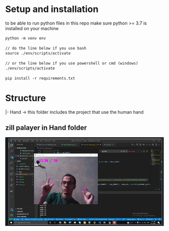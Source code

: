 # Setup and installation
to be able to run python files in this repo
make sure python >= 3.7 is installed on your machine
```
python -m venv env

// do the line below if you use bash
source ./env/scripts/activate

// or the line below if you use powershell or cmd (windows)
./env/scripts/activate

pip install -r requirements.txt 
```
# Structure 
|- Hand -> this folder includes the project that use the human hand
## zill palayer in Hand folder
![zill player](./Hand/example.jpg)
